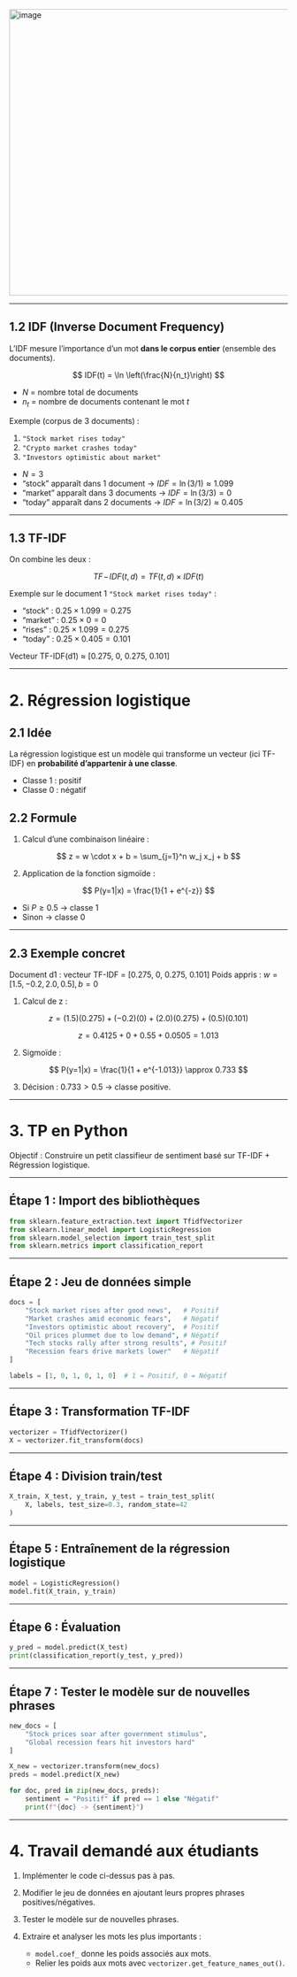 <img width="1039" height="518" alt="image" src="https://github.com/user-attachments/assets/145149c2-c289-4330-a908-8a75dd4ccd98" />

---

## 1.2 IDF (Inverse Document Frequency)

L’IDF mesure l’importance d’un mot **dans le corpus entier** (ensemble des documents).

$$
IDF(t) = \ln \left(\frac{N}{n_t}\right)
$$

* $N$ = nombre total de documents
* $n_t$ = nombre de documents contenant le mot $t$

Exemple (corpus de 3 documents) :

1. `"Stock market rises today"`
2. `"Crypto market crashes today"`
3. `"Investors optimistic about market"`

* $N = 3$
* “stock” apparaît dans 1 document → $IDF = \ln(3/1) \approx 1.099$
* “market” apparaît dans 3 documents → $IDF = \ln(3/3) = 0$
* “today” apparaît dans 2 documents → $IDF = \ln(3/2) \approx 0.405$

---

## 1.3 TF-IDF

On combine les deux :

$$
TF\!-\!IDF(t,d) = TF(t,d) \times IDF(t)
$$

Exemple sur le document 1 `"Stock market rises today"` :

* “stock” : $0.25 \times 1.099 = 0.275$
* “market” : $0.25 \times 0 = 0$
* “rises” : $0.25 \times 1.099 = 0.275$
* “today” : $0.25 \times 0.405 = 0.101$

Vecteur TF-IDF(d1) ≈ \[0.275, 0, 0.275, 0.101]

---

# 2. Régression logistique

## 2.1 Idée

La régression logistique est un modèle qui transforme un vecteur (ici TF-IDF) en **probabilité d’appartenir à une classe**.

* Classe 1 : positif
* Classe 0 : négatif

## 2.2 Formule

1. Calcul d’une combinaison linéaire :

$$
z = w \cdot x + b = \sum_{j=1}^n w_j x_j + b
$$

2. Application de la fonction sigmoïde :

$$
P(y=1|x) = \frac{1}{1 + e^{-z}}
$$

* Si $P \geq 0.5$ → classe 1
* Sinon → classe 0

---

## 2.3 Exemple concret

Document d1 : vecteur TF-IDF = \[0.275, 0, 0.275, 0.101]
Poids appris : $w = [1.5, -0.2, 2.0, 0.5], b = 0$

1. Calcul de z :

$$
z = (1.5)(0.275) + (-0.2)(0) + (2.0)(0.275) + (0.5)(0.101)
$$

$$
z = 0.4125 + 0 + 0.55 + 0.0505 = 1.013
$$

2. Sigmoïde :

$$
P(y=1|x) = \frac{1}{1 + e^{-1.013}} \approx 0.733
$$

3. Décision : $0.733 > 0.5$ → classe positive.

---

# 3. TP en Python

Objectif : Construire un petit classifieur de sentiment basé sur TF-IDF + Régression logistique.

---

## Étape 1 : Import des bibliothèques

```python
from sklearn.feature_extraction.text import TfidfVectorizer
from sklearn.linear_model import LogisticRegression
from sklearn.model_selection import train_test_split
from sklearn.metrics import classification_report
```

---

## Étape 2 : Jeu de données simple

```python
docs = [
    "Stock market rises after good news",   # Positif
    "Market crashes amid economic fears",   # Négatif
    "Investors optimistic about recovery",  # Positif
    "Oil prices plummet due to low demand", # Négatif
    "Tech stocks rally after strong results", # Positif
    "Recession fears drive markets lower"   # Négatif
]

labels = [1, 0, 1, 0, 1, 0]  # 1 = Positif, 0 = Négatif
```

---

## Étape 3 : Transformation TF-IDF

```python
vectorizer = TfidfVectorizer()
X = vectorizer.fit_transform(docs)
```

---

## Étape 4 : Division train/test

```python
X_train, X_test, y_train, y_test = train_test_split(
    X, labels, test_size=0.3, random_state=42
)
```

---

## Étape 5 : Entraînement de la régression logistique

```python
model = LogisticRegression()
model.fit(X_train, y_train)
```

---

## Étape 6 : Évaluation

```python
y_pred = model.predict(X_test)
print(classification_report(y_test, y_pred))
```

---

## Étape 7 : Tester le modèle sur de nouvelles phrases

```python
new_docs = [
    "Stock prices soar after government stimulus",
    "Global recession fears hit investors hard"
]

X_new = vectorizer.transform(new_docs)
preds = model.predict(X_new)

for doc, pred in zip(new_docs, preds):
    sentiment = "Positif" if pred == 1 else "Négatif"
    print(f"{doc} -> {sentiment}")
```

---

# 4. Travail demandé aux étudiants

1. Implémenter le code ci-dessus pas à pas.
2. Modifier le jeu de données en ajoutant leurs propres phrases positives/négatives.
3. Tester le modèle sur de nouvelles phrases.
4. Extraire et analyser les mots les plus importants :

   * `model.coef_` donne les poids associés aux mots.
   * Relier les poids aux mots avec `vectorizer.get_feature_names_out()`.

